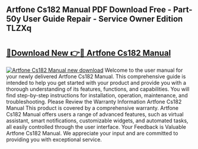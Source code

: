 ## Artfone Cs182 Manual PDF Download Free - Part-50y User Guide Repair - Service Owner Edition TLZXq

# <h2><a href="http://cf17442.oget.top/?id=Artfone+Cs182+Manual">🔗Download New 👉🔴 Artfone Cs182 Manual</a></h2>

[![Artfone Cs182 Manual new download](https://i.imgur.com/5g1atiW.png)](http://cf17442.oget.top/?id=Artfone+Cs182+Manual)
Welcome to the user manual for your newly delivered Artfone Cs182 Manual. This comprehensive guide is intended to help you get started with your product and provide you with a thorough understanding of its features, functions, and capabilities. You will find step-by-step instructions for installation, operation, maintenance, and troubleshooting. Please Review the Warranty Information Artfone Cs182 Manual This product is covered by a comprehensive warranty. Artfone Cs182 Manual offers users a range of advanced features, such as virtual assistant, smart notifications, customizable widgets, and automated tasks, all easily controlled through the user interface. Your Feedback is Valuable Artfone Cs182 Manual. We appreciate your input and are committed to providing you with exceptional service.
